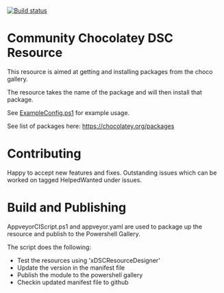 [![Build status](https://ci.appveyor.com/api/projects/status/qma3jnh23w5vjt46?svg=true)](https://ci.appveyor.com/project/LawrenceGripper/cchoco)

Community Chocolatey DSC Resource
=============================

This resource is aimed at getting and installing packages from the choco gallery.

The resource takes the name of the package and will then install that package. 

See [ExampleConfig.ps1](ExampleConfig.ps1) for example usage.

See list of packages here: https://chocolatey.org/packages

Contributing
=============================

Happy to accept new features and fixes. Outstanding issues which can be worked on tagged HelpedWanted under issues. 

Build and Publishing 
============================

AppveyorCIScript.ps1 and appveyor.yaml are used to package up the resource and publish to the Powershell Gallery. 

The script does the following:
- Test the resources using 'xDSCResourceDesigner'
- Update the version in the manifest file
- Publish the module to the powershell gallery
- Checkin updated manifest file to github
